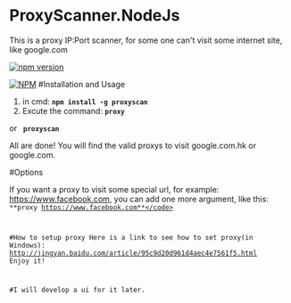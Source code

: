 # ProxyScanner.NodeJs
This is a proxy IP:Port scanner, for some one can't visit some internet site, like google.com

[![npm version](https://badge.fury.io/js/proxyscan.svg)](https://badge.fury.io/js/proxyscan)

[![NPM](https://nodei.co/npm/proxyscan.png)](https://nodei.co/npm/proxyscan/)
#Installation and Usage

1. in cmd: 
<code>**npm install -g proxyscan**</code>
2. Excute the command: 
<code>**proxy**</code>

 or
 <code> **proxyscan**</code>

All are done! You will find the valid proxys to visit google.com.hk or google.com.

#Options

If you want a proxy to visit some special url, for example: https://www.facebook.com, 
you can add one more argument, like this:
<code> **proxy https://www.facebook.com**</code>

#How to setup proxy
Here is a link to see how to set proxy(in Windows):
http://jingyan.baidu.com/article/95c9d20d961d4aec4e7561f5.html
Enjoy it!

#I will develop a ui for it later.

